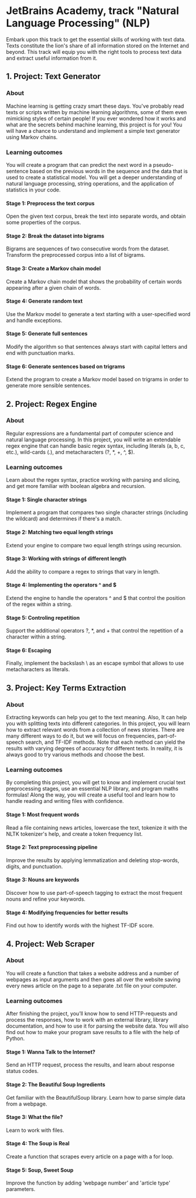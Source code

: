 # JetBrains Academy, track "Natural Language Processing" (NLP)

Embark upon this track to get the essential skills of working with text data. Texts constitute the lion's share of all information stored on the Internet and beyond. This track will equip you with the right tools to process text data and extract useful information from it.


## 1. Project: Text Generator

### About

Machine learning is getting crazy smart these days. You've probably read texts or scripts written by machine learning algorithms, some of them even mimicking styles of certain people! If you ever wondered how it works and what are the secrets behind machine learning, this project is for you! You will have a chance to understand and implement a simple text generator using Markov chains.

### Learning outcomes
You will create a program that can predict the next word in a pseudo-sentence based on the previous words in the sequence and the data that is used to create a statistical model. You will get a deeper understanding of natural language processing, string operations, and the application of statistics in your code.

#### Stage 1: Preprocess the text corpus

Open the given text corpus, break the text into separate words, and obtain some properties of the corpus.

#### Stage 2: Break the dataset into bigrams

Bigrams are sequences of two consecutive words from the dataset. Transform the preprocessed corpus into a list of bigrams.

#### Stage 3: Create a Markov chain model

Create a Markov chain model that shows the probability of certain words appearing after a given chain of words.

#### Stage 4: Generate random text

Use the Markov model to generate a text starting with a user-specified word and handle exceptions.

#### Stage 5: Generate full sentences

Modify the algorithm so that sentences always start with capital letters and end with punctuation marks.

#### Stage 6: Generate sentences based on trigrams

Extend the program to create a Markov model based on trigrams in order to generate more sensible sentences.


## 2. Project: Regex Engine

### About

Regular expressions are a fundamental part of computer science and natural language processing. In this project, you will write an extendable regex engine that can handle basic regex syntax, including literals (a, b, c, etc.), wild-cards (.), and metacharacters (?, *, +, ^, $).

### Learning outcomes

Learn about the regex syntax, practice working with parsing and slicing, and get more familiar with boolean algebra and recursion.

#### Stage 1: Single character strings

Implement a program that compares two single character strings (including the wildcard) and determines if there's a match.

#### Stage 2: Matching two equal length strings

Extend your engine to compare two equal length strings using recursion.

#### Stage 3: Working with strings of different length

Add the ability to compare a regex to strings that vary in length.

#### Stage 4: Implementing the operators ^ and $

Extend the engine to handle the operators ^ and $ that control the position of the regex within a string.

#### Stage 5: Controling repetition

Support the additional operators ?, *, and + that control the repetition of a character within a string.

#### Stage 6: Escaping

Finally, implement the backslash \ as an escape symbol that allows to use metacharacters as literals.


## 3. Project: Key Terms Extraction

### About

Extracting keywords can help you get to the text meaning. Also, It can help you with splitting texts into different categories. In this project, you will learn how to extract relevant words from a collection of news stories. There are many different ways to do it, but we will focus on frequencies, part-of-speech search, and TF-IDF methods. Note that each method can yield the results with varying degrees of accuracy for different texts. In reality, it is always good to try various methods and choose the best.

### Learning outcomes

By completing this project, you will get to know and implement crucial text preprocessing stages, use an essential NLP library, and program maths formulas! Along the way, you will create a useful tool and learn how to handle reading and writing files with confidence.

#### Stage 1: Most frequent words

Read a file containing news articles, lowercase the text, tokenize it with the NLTK tokenizer's help, and create a token frequency list.

#### Stage 2: Text preprocessing pipeline

Improve the results by applying lemmatization and deleting stop-words, digits, and punctuation.

#### Stage 3: Nouns are keywords

Discover how to use part-of-speech tagging to extract the most frequent nouns and refine your keywords.

#### Stage 4: Modifying frequencies for better results

Find out how to identify words with the highest TF-IDF score.


## 4. Project: Web Scraper

### About

You will create a function that takes a website address and a number of webpages as input arguments and then goes all over the website saving every news article on the page to a separate .txt file on your computer.

### Learning outcomes

After finishing the project, you’ll know how to send HTTP-requests and process the responses, how to work with an external library, library documentation, and how to use it for parsing the website data. You will also find out how to make your program save results to a file with the help of Python.

#### Stage 1: Wanna Talk to the Internet?

Send an HTTP request, process the results, and learn about response status codes.

#### Stage 2: The Beautiful Soup Ingredients

Get familiar with the BeautifulSoup library. Learn how to parse simple data from a webpage.

#### Stage 3: What the file?

Learn to work with files.

#### Stage 4: The Soup is Real

Create a function that scrapes every article on a page with a for loop.

#### Stage 5: Soup, Sweet Soup

Improve the function by adding ‘webpage number’ and 'article type' parameters.
